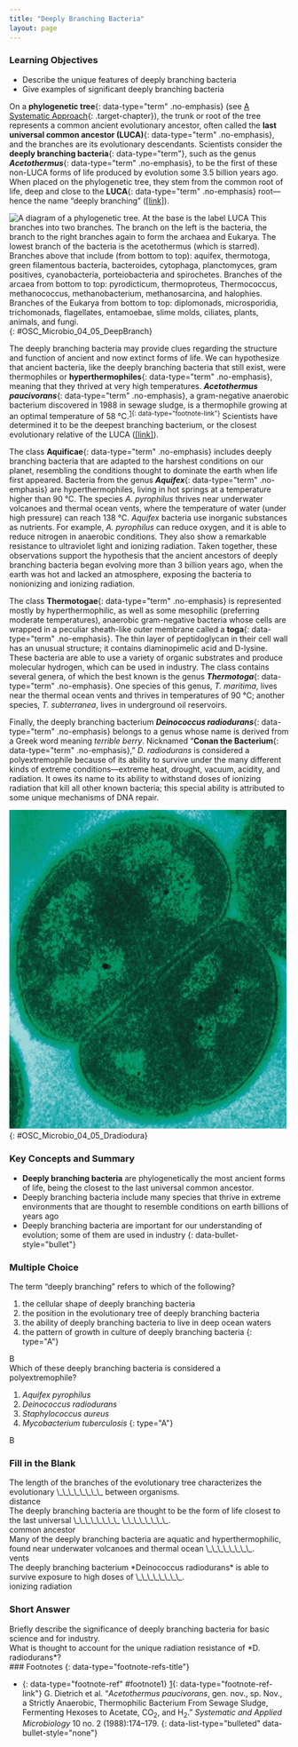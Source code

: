 ```yaml
---
title: "Deeply Branching Bacteria"
layout: page
---
```



### Learning Objectives

* Describe the unique features of deeply branching bacteria
* Give examples of significant deeply branching bacteria

On a **phylogenetic tree**{: data-type="term" .no-emphasis} (see [A Systematic Approach](/m58782){: .target-chapter}), the trunk or root of the tree represents a common ancient evolutionary ancestor, often called the **last universal common ancestor (LUCA)**{: data-type="term" .no-emphasis}, and the branches are its evolutionary descendants. Scientists consider the **deeply branching bacteria**{: data-type="term"}, such as the genus ***Acetothermus***{: data-type="term" .no-emphasis}, to be the first of these non-LUCA forms of life produced by evolution some 3.5 billion years ago. When placed on the phylogenetic tree, they stem from the common root of life, deep and close to the **LUCA**{: data-type="term" .no-emphasis} root—hence the name “deeply branching” ([\[link\]](#OSC_Microbio_04_05_DeepBranch)).

 ![A diagram of a phylogenetic tree. At the base is the label LUCA This branches into two branches. The branch on the left is the bacteria, the branch to the right branches again to form the archaea and Eukarya. The lowest branch of the bacteria is the acetothermus (which is starred). Branches above that include (from bottom to top): aquifex, thermotoga, green filamentous bacteria, bacteroides, cytophaga, planctomyces, gram positives, cyanobacteria, porteiobacteria and spirochetes. Branches of the arcaea from bottom to top: pyrodicticum, thermoproteus, Thermococcus, methanococcus, methanobacterium, methanosarcina, and halophies. Branches of the Eukarya from bottom to top: diplomonads, microsporidia, trichomonads, flagellates, entamoebae, slime molds, ciliates, plants, animals, and fungi.](../resources/OSC_Microbio_04_05_DeepBranch.jpg "The star on this phylogenetic tree of life shows the position of the deeply branching bacteria Acetothermus. (credit: modification of work by Eric Gaba)"){: #OSC_Microbio_04_05_DeepBranch}

The deeply branching bacteria may provide clues regarding the structure and function of ancient and now extinct forms of life. We can hypothesize that ancient bacteria, like the deeply branching bacteria that still exist, were thermophiles or **hyperthermophiles**{: data-type="term" .no-emphasis}, meaning that they thrived at very high temperatures. ***Acetothermus paucivorans***{: data-type="term" .no-emphasis}, a gram-negative anaerobic bacterium discovered in 1988 in sewage sludge, is a thermophile growing at an optimal temperature of 58 °C.<sup data-type="footnote-number" id="footnote-ref1">[1](#footnote1){: data-type="footnote-link"}</sup> Scientists have determined it to be the deepest branching bacterium, or the closest evolutionary relative of the LUCA ([\[link\]](#OSC_Microbio_04_05_DeepBranch)).

The class **Aquificae**{: data-type="term" .no-emphasis} includes deeply branching bacteria that are adapted to the harshest conditions on our planet, resembling the conditions thought to dominate the earth when life first appeared. Bacteria from the genus ***Aquifex***{: data-type="term" .no-emphasis} are hyperthermophiles, living in hot springs at a temperature higher than 90 °C. The species *A. pyrophilus* thrives near underwater volcanoes and thermal ocean vents, where the temperature of water (under high pressure) can reach 138 °C. *Aquifex* bacteria use inorganic substances as nutrients. For example, *A. pyrophilus* can reduce oxygen, and it is able to reduce nitrogen in anaerobic conditions. They also show a remarkable resistance to ultraviolet light and ionizing radiation. Taken together, these observations support the hypothesis that the ancient ancestors of deeply branching bacteria began evolving more than 3 billion years ago, when the earth was hot and lacked an atmosphere, exposing the bacteria to nonionizing and ionizing radiation.

The class **Thermotogae**{: data-type="term" .no-emphasis} is represented mostly by hyperthermophilic, as well as some mesophilic (preferring moderate temperatures), anaerobic gram-negative bacteria whose cells are wrapped in a peculiar sheath-like outer membrane called a **toga**{: data-type="term" .no-emphasis}. The thin layer of peptidoglycan in their cell wall has an unusual structure; it contains diaminopimelic acid and D-lysine. These bacteria are able to use a variety of organic substrates and produce molecular hydrogen, which can be used in industry. The class contains several genera, of which the best known is the genus ***Thermotoga***{: data-type="term" .no-emphasis}. One species of this genus, *T. maritima*, lives near the thermal ocean vents and thrives in temperatures of 90 °C; another species, *T. subterranea*, lives in underground oil reservoirs.

Finally, the deeply branching bacterium ***Deinococcus radiodurans***{: data-type="term" .no-emphasis} belongs to a genus whose name is derived from a Greek word meaning *terrible* *berry*. Nicknamed “**Conan the Bacterium**{: data-type="term" .no-emphasis},” *D. radiodurans* is considered a polyextremophile because of its ability to survive under the many different kinds of extreme conditions—extreme heat, drought, vacuum, acidity, and radiation. It owes its name to its ability to withstand doses of ionizing radiation that kill all other known bacteria; this special ability is attributed to some unique mechanisms of DNA repair.

 ![A micrograph of four round cells forming a square.](../resources/OSC_Microbio_04_05_Dradiodura.jpg "Deinococcus radiodurans, or &#x201C;Conan the Bacterium,&#x201D; survives in the harshest conditions on earth."){: #OSC_Microbio_04_05_Dradiodura}

### Key Concepts and Summary

* **Deeply branching bacteria** are phylogenetically the most ancient forms of life, being the closest to the last universal common ancestor.
* Deeply branching bacteria include many species that thrive in extreme environments that are thought to resemble conditions on earth billions of years ago
* Deeply branching bacteria are important for our understanding of evolution; some of them are used in industry
{: data-bullet-style="bullet"}

### Multiple Choice

<div data-type="exercise">
<div data-type="problem" markdown="1">
The term “deeply branching” refers to which of the following?

1.  the cellular shape of deeply branching bacteria
2.  the position in the evolutionary tree of deeply branching bacteria
3.  the ability of deeply branching bacteria to live in deep ocean waters
4.  the pattern of growth in culture of deeply branching bacteria
{: type="A"}

</div>
<div data-type="solution" markdown="1">
B

</div>
</div>

<div data-type="exercise">
<div data-type="problem" markdown="1">
Which of these deeply branching bacteria is considered a polyextremophile?

1.  *Aquifex pyrophilus*
2.  *Deinococcus radiodurans*
3.  *Staphylococcus aureus*
4.  *Mycobacterium tuberculosis*
{: type="A"}

</div>
<div data-type="solution" markdown="1">
B

</div>
</div>

### Fill in the Blank

<div data-type="exercise">
<div data-type="problem" markdown="1">
The length of the branches of the evolutionary tree characterizes the evolutionary \_\_\_\_\_\_\_\_ between organisms.

</div>
<div data-type="solution" markdown="1">
distance

</div>
</div>

<div data-type="exercise">
<div data-type="problem" markdown="1">
The deeply branching bacteria are thought to be the form of life closest to the last universal \_\_\_\_\_\_\_\_ \_\_\_\_\_\_\_\_.

</div>
<div data-type="solution" markdown="1">
common ancestor

</div>
</div>

<div data-type="exercise">
<div data-type="problem" markdown="1">
Many of the deeply branching bacteria are aquatic and hyperthermophilic, found near underwater volcanoes and thermal ocean \_\_\_\_\_\_\_\_.

</div>
<div data-type="solution" markdown="1">
vents

</div>
</div>

<div data-type="exercise">
<div data-type="problem" markdown="1">
The deeply branching bacterium *Deinococcus radiodurans* is able to survive exposure to high doses of \_\_\_\_\_\_\_\_.

</div>
<div data-type="solution" markdown="1">
ionizing radiation

</div>
</div>

### Short Answer

<div data-type="exercise">
<div data-type="problem" markdown="1">
Briefly describe the significance of deeply branching bacteria for basic science and for industry.

</div>
</div>

<div data-type="exercise">
<div data-type="problem" markdown="1">
What is thought to account for the unique radiation resistance of *D. radiodurans*?

</div>
</div>

<div data-type="footnote-refs" markdown="1">
### Footnotes
{: data-type="footnote-refs-title"}

* {: data-type="footnote-ref" #footnote1} [1](#footnote-ref1){: data-type="footnote-ref-link"} <span data-type="footnote-ref-content">G. Dietrich et al. “*Acetothermus paucivorans*, gen. nov., sp. Nov., a Strictly Anaerobic, Thermophilic Bacterium From Sewage Sludge, Fermenting Hexoses to Acetate, CO<sub>2</sub>, and H<sub>2</sub>.” *Systematic and Applied Microbiology* 10 no. 2 (1988):174–179.</span>
{: data-list-type="bulleted" data-bullet-style="none"}

</div>


